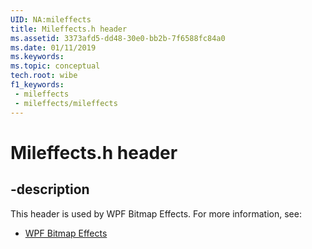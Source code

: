 ```yaml
---
UID: NA:mileffects
title: Mileffects.h header
ms.assetid: 3373afd5-dd48-30e0-bb2b-7f6588fc84a0
ms.date: 01/11/2019
ms.keywords: 
ms.topic: conceptual
tech.root: wibe
f1_keywords:
 - mileffects
 - mileffects/mileffects
---
```


# Mileffects.h header


## -description

This header is used by WPF Bitmap Effects. For more information, see:

- [WPF Bitmap Effects](../_wibe/index.md)

